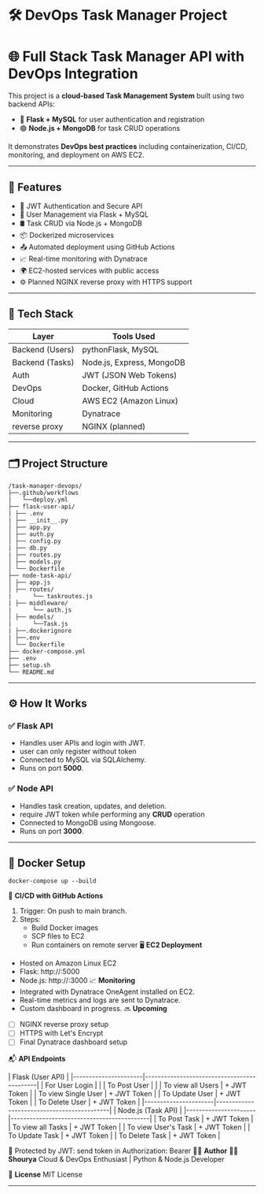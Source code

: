 # 🛠️ DevOps Task Manager Project


# 🌐 Full Stack Task Manager API with DevOps Integration

 
This project is a **cloud-based Task Management System** built using two backend APIs:
 
- 🐍 **Flask + MySQL** for user authentication and registration
- 🟢 **Node.js + MongoDB** for task CRUD operations
 
It demonstrates **DevOps best practices** including containerization, CI/CD, monitoring, and deployment on AWS EC2.

 
---

## 🚀 Features

 
- 🔐 JWT Authentication and Secure API
- 🧰 User Management via Flask + MySQL
- 🛢️ Task CRUD via Node.js + MongoDB
- 📦 Dockerized microservices
- 📤 Automated deployment using GitHub Actions
- 📈 Real-time monitoring with Dynatrace
- 🌍 EC2-hosted services with public access
- ⚙️ Planned NGINX reverse proxy with HTTPS support

  
---
 
## 🧱 Tech Stack
 
| Layer           | Tools Used               |
|-----------------|--------------------------|
| Backend (Users) | pythonFlask, MySQL       |
| Backend (Tasks) | Node.js, Express, MongoDB|
| Auth            | JWT (JSON Web Tokens)    |
| DevOps          | Docker, GitHub Actions   |
| Cloud           | AWS EC2 (Amazon Linux)   |
| Monitoring      | Dynatrace                |
| reverse proxy   | NGINX (planned)          |

 
---
 
## 🗂️ Project Structure

```
/task-manager-devops/
├──.github/workflows
|   └──deploy.yml
├── flask-user-api/
| ├── .env
| ├── __init__.py
│ ├── app.py 
│ ├── auth.py 
│ ├── config.py
| ├── db.py 
| ├── routes.py 
│ ├── models.py 
│ └── Dockerfile 
├── node-task-api/
│ ├── app.js 
│ ├── routes/ 
|      └── taskroutes.js
| ├── middleware/ 
|      └── auth.js
│ ├── models/ 
|      └──Task.js
| ├──.dockerignore
| ├──.env
│ └── Dockerfile 
├── docker-compose.yml 
├── .env 
├── setup.sh
└── README.md
```
---

## ⚙️ How It Works
 
### ✅ Flask API
 
- Handles user APIs and login with JWT.
- user can only register without token
- Connected to MySQL via SQLAlchemy.
- Runs on port **5000**.
 
### ✅ Node API
 
- Handles task creation, updates, and deletion.
- require JWT token while performing any **CRUD** operation 
- Connected to MongoDB using Mongoose.
- Runs on port **3000**.
 
--- 

## 🐳 Docker Setup

```
docker-compose up --build
```

🔁 **CI/CD with GitHub Actions**
1. Trigger: On push to main branch.
2. Steps:
    - Build Docker images
    - SCP files to EC2
    - Run containers on remote server
🖥️ **EC2 Deployment**
  - Hosted on Amazon Linux EC2
  - Flask: http://:5000
  - Node.js: http://:3000
📈 **Monitoring**
   - Integrated with Dynatrace OneAgent installed on EC2.
   - Real-time metrics and logs are sent to Dynatrace.
   - Custom dashboard in progress.
🔜 **Upcoming**
- [ ] NGINX reverse proxy setup
- [ ] HTTPS with Let's Encrypt
- [ ] Final Dynatrace dashboard setup

📬 **API Endpoints**

| Flask (User API)                                                       |
|----------------------|--------------------------------------------|
| For User Login       | [](http://localhost:5000/login)            |
| To Post User         | [](http://127.0.0.1:5000/users)            |
| To view all Users    | [](http://localhost:5000/showusers) + JWT Token | 
| To view Single User  | [](http://127.0.0.1:5000/user/<:id>) + JWT Token      |
| To Update User       | [](http://127.0.0.1:5000/update/<:id>) + JWT Token    |
| To Delete User       | [](http://127.0.0.1:5000/users/<:id>) + JWT Token     |
|----------------------|--------------------------------------------|
| Node.js (Task API)                                                |
|----------------------|--------------------------------------------|
| To Post Task         | [](http://localhost:5001/tasks/createtask) + JWT Token |
| To view all Tasks    | [](http://localhost:3000/tasks/showusers) + JWT Token  | 
| To view User's Task  | [](http://localhost:3000/tasks/user) + JWT Token      |
| To Update Task       | [](http://localhost:3000/tasks/updatetask) + JWT Token |
| To Delete Task       | [](http://localhost:3000/tasks/delete) + JWT Token    |


🔐 Protected by JWT: send token in Authorization: Bearer <token>
🧑‍💻 **Author**
👩‍💻 **Shourya**
Cloud & DevOps Enthusiast | Python & Node.js Developer

📜 **License**
MIT License
 
---

 
